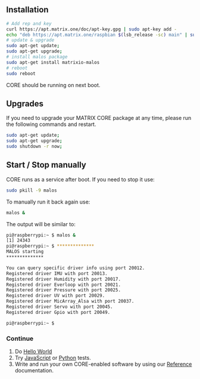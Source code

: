 
## Installation

```bash
# Add rep and key
curl https://apt.matrix.one/doc/apt-key.gpg | sudo apt-key add -
echo "deb https://apt.matrix.one/raspbian $(lsb_release -sc) main" | sudo tee /etc/apt/sources.list.d/matrixlabs.list
# update & upgrade
sudo apt-get update;
sudo apt-get upgrade;
# install malos package
sudo apt-get install matrixio-malos
# reboot
sudo reboot
```

CORE should be running on next boot.

## Upgrades

If you need to upgrade your MATRIX CORE package at any time, please run the following commands and restart.

```bash
sudo apt-get update;
sudo apt-get upgrade;
sudo shutdown -r now;
```

## Start / Stop manually

CORE runs as a service after boot. If you need to stop it use:

```bash
sudo pkill -9 malos
```

To manually run it back again use:

```bash
malos &
```

The output will be similar to:

```bash
pi@raspberrypi:~ $ malos &
[1] 24343
pi@raspberrypi:~ $ **************
MALOS starting
**************

You can query specific driver info using port 20012.
Registered driver IMU with port 20013.
Registered driver Humidity with port 20017.
Registered driver Everloop with port 20021.
Registered driver Pressure with port 20025.
Registered driver UV with port 20029.
Registered driver MicArray_Alsa with port 20037.
Registered driver Servo with port 20045.
Registered driver Gpio with port 20049.

pi@raspberrypi:~ $
```

### Continue

1. Do [Hello World](./hello-world.md)
1. Try [JavaScript](../examples/jstests.md) or [Python](../examples/pytests.md) tests.
1. Write and run your own CORE-enabled software by using our [Reference](../reference/index.md) documentation.
